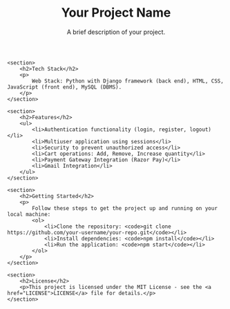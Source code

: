<header>
        <h1>Your Project Name</h1>
        <p>A brief description of your project.</p>
    </header>

    <section>
        <h2>Tech Stack</h2>
        <p>
            Web Stack: Python with Django framework (back end), HTML, CSS, JavaScript (front end), MySQL (DBMS).
        </p>
    </section>

    <section>
        <h2>Features</h2>
        <ul>
            <li>Authentication functionality (login, register, logout)</li>
            <li>Multiuser application using sessions</li>
            <li>Security to prevent unauthorized access</li>
            <li>Cart operations: Add, Remove, Increase quantity</li>
            <li>Payment Gateway Integration (Razor Pay)</li>
            <li>Gmail Integration</li>
        </ul>
    </section>

    <section>
        <h2>Getting Started</h2>
        <p>
            Follow these steps to get the project up and running on your local machine:
            <ol>
                <li>Clone the repository: <code>git clone https://github.com/your-username/your-repo.git</code></li>
                <li>Install dependencies: <code>npm install</code></li>
                <li>Run the application: <code>npm start</code></li>
            </ol>
        </p>
    </section>

    <section>
        <h2>License</h2>
        <p>This project is licensed under the MIT License - see the <a href="LICENSE">LICENSE</a> file for details.</p>
    </section>
